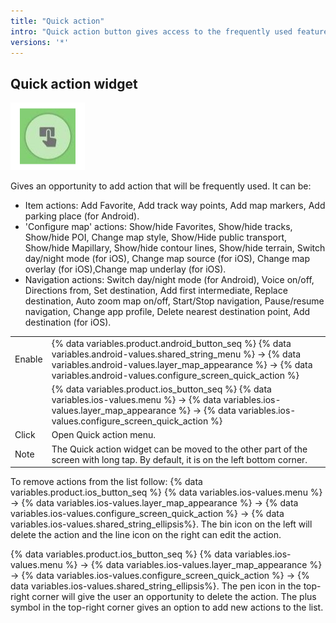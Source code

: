 ```yaml
---
title: "Quick action"
intro: "Quick action button gives access to the frequently used features."
versions: '*'
---
```


## Quick action widget

![Quick action widget](/assets/images/widgets/quick_action_widget.png)

Gives an opportunity to add action that will be frequently used. It can be:

* Item actions:  Add Favorite, Add track way points, Add map markers, Add parking place (for Android).
* 'Configure map' actions:  Show/hide Favorites, Show/hide tracks, Show/hide POI, Change map style, Show/Hide public transport, Show/hide Mapillary, Show/hide contour lines, Show/hide terrain, Switch day/night mode (for iOS), Change map source (for iOS), Change map overlay (for iOS),Change map underlay (for iOS).
* Navigation actions: Switch day/night mode (for Android), Voice on/off, Directions from, Set destination, Add first intermediate, Replace destination, Auto zoom map on/off, Start/Stop navigation, Pause/resume navigation, Change app profile, Delete nearest destination point, Add destination (for iOS).

| | |
|------------|------------|
| Enable | {% data variables.product.android_button_seq %} {% data variables.android-values.shared_string_menu %} → {% data variables.android-values.layer_map_appearance %} → {% data variables.android-values.configure_screen_quick_action %} |
|   | {% data variables.product.ios_button_seq %} {% data variables.ios-values.menu %} → {% data variables.ios-values.layer_map_appearance %} → {% data variables.ios-values.configure_screen_quick_action %} |
| Click |  Open Quick action menu. |
| Note   | The Quick action widget can be moved to the other part of the screen with long tap. By default, it is on the left bottom corner. |

To remove actions from the list follow:
{% data variables.product.ios_button_seq %} {% data variables.ios-values.menu %} → {% data variables.ios-values.layer_map_appearance %} → {% data variables.ios-values.configure_screen_quick_action  %} → {% data variables.ios-values.shared_string_ellipsis%}. The bin icon on the left will delete the action and the line icon on the right can edit the action.

{% data variables.product.ios_button_seq %} {% data variables.ios-values.menu %} → {% data variables.ios-values.layer_map_appearance %} → {% data variables.ios-values.configure_screen_quick_action %} → {% data variables.ios-values.shared_string_ellipsis%}. The pen icon in the top-right corner will give the user an opportunity to delete the action. The plus symbol in the top-right corner gives an option to add new actions to the list.
